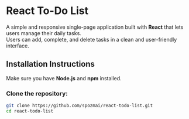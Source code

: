 # React To-Do List

A simple and responsive single-page application built with **React** that lets users manage their daily tasks.  
Users can add, complete, and delete tasks in a clean and user-friendly interface.



## Installation Instructions

Make sure you have **Node.js** and **npm** installed.

###  Clone the repository:

```bash
git clone https://github.com/spozmai/react-todo-list.git
cd react-todo-list




